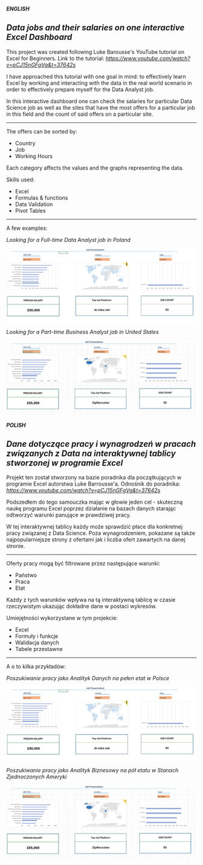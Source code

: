 ***ENGLISH***

***Data jobs and their salaries on one interactive Excel Dashboard***
-
This project was created following Luke Barousse's YouTube tutorial on Excel for Beginners.
Link to the tutorial: *https://www.youtube.com/watch?v=pCJ15nGFgVg&t=37642s* 

I have approached this tutorial with one goal in mind: to effectively learn Excel by working and interacting with the data in the real world scenario in order to effectively prepare myself for the Data Analyst job.

In this interactive dashboard one can check the salaries for particular Data Science job as well as the sites that have the most offers for a particular job in this field and the count of said offers on a particular site.

---

The offers can be sorted by:
- Country
- Job
- Working Hours

Each category affects the values and the graphs representing the data. 

Skills used:
- Excel
- Formulas & functions
- Data Validation
- Pivot Tables
  
---
A few examples:

*Looking for a Full-time Data Analyst job in Poland*

![image info](images/Dashboard_screenshot.png)

*Looking for a Part-time Business Analyst job in United States*

![image info](images/Dashboard_screenshot1.png)


***POLISH***

***Dane dotyczące pracy i wynagrodzeń w pracach związanych z Data na interaktywnej tablicy stworzonej w programie Excel***
-
Projekt ten został stworzony na bazie poradnika dla początkujących w programie Excel autorstwa Luke Barrousse'a.
Odnośnik do poradnika: *https://www.youtube.com/watch?v=pCJ15nGFgVg&t=37642s* 

Podszedłem do tego samouczka mając w głowie jeden cel - skuteczną naukę programu Excel poprzez działanie na bazach danych starając odtworzyć warunki panujące w prawdziwej pracy. 

W tej interaktywnej tablicy każdy może sprawdzić płace dla konkretnej pracy związanej z Data Science. Poza wynagrodzeniem, pokazane są także najpopularniejsze strony z ofertami jak i liczba ofert zawartych na danej stronie.

---

Oferty pracy mogą być filtrowane przez następujące warunki: 
- Państwo
- Praca
- Etat

Każdy z tych warunków wpływa na tą interaktywną tablicę w czasie rzeczywistym ukazując dokładne dane w postaci wykresów.  

Umiejętności wykorzystane w tym projekcie:
- Excel
- Formuły i funkcje 
- Walidacja danych
- Tabele przestawne
  
---
A o to kilka przykładów:

*Poszukiwanie pracy jako Analityk Danych na pełen etat w Polsce*

![image info](images/Dashboard_screenshot.png)

*Poszukiwanie pracy jako Analityk Biznesowy na pół etatu w Stanach Zjednoczonych Ameryki*

![image info](images/Dashboard_screenshot1.png)

